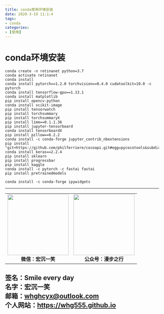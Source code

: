 ```yaml
---
title: conda常用环境安装
date: 2020-3-19 11:1:4
tags: 
- conda
categories:
- [使用]
---
```

# conda环境安装 #
```
conda create -n retinanet python=3.7
conda activate retinanet
conda install 
conda install pytorch==1.2.0 torchvision==0.4.0 cudatoolkit=10.0 -c pytorch
conda install tensorflow-gpu==1.13.1
conda install matplotlib
pip install opencv-python
conda install scikit-image
pip install tensorwatch
pip install torchsummary
pip install torchsummaryX
pip install lime==0.1.1.36
pip install jupyter-tensorboard
conda install tensorboardX
pip install pillow==6.2.2
conda install -c conda-forge jupyter_contrib_nbextensions
pip install "git+https://github.com/philferriere/cocoapi.git#egg=pycocotools&subdirectory=PythonAPI"
conda install keras==2.2.4
pip install sklearn
pip install progressbar
pip install kaggle
conda install -c pytorch -c fastai fastai
pip install pretrainedmodels

conda install -c conda-forge ipywidgets
```






---
<center>
<table>
    <tr>
        <td >
            <center>
                <img src="https://i.loli.net/2020/01/08/CJz85Sbal6M7EOV.png" width="200"/>
            </center>
            <center style="font-weight:900">
                微信：宏沉一笑
            </center>
        </td>
        <td >
            <center>
                <img src="https://i.loli.net/2020/01/08/veq2DSphHME9KPV.jpg" width="200"/>
            </center>
            <center style="font-weight:900">
                公众号：漫步之行
            </center>
        </td>
    </tr>
</table>
</center>


**签名：Smile every day**    
**名字：宏沉一笑**   
**邮箱：whghcyx@outlook.com**  
**个人网站：https://whg555.github.io**  
---
